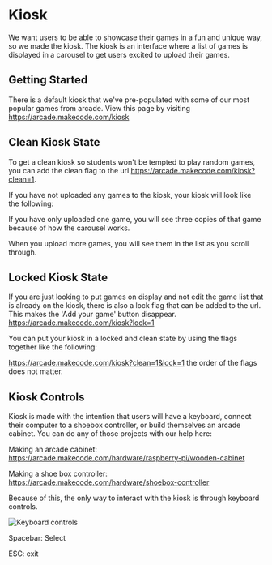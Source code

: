 # Kiosk

We want users to be able to showcase their games in a fun and unique way, so we made the kiosk. The kiosk is an interface where a list of games is displayed in a carousel to get users excited to upload their games.  

 

## Getting Started 

There is a default kiosk that we've pre-populated with some of our most popular games from arcade. View this page by visiting https://arcade.makecode.com/kiosk 

 


 

## Clean Kiosk State 

To get a clean kiosk so students won't be tempted to play random games,  you can add the clean flag to the url https://arcade.makecode.com/kiosk?clean=1.  

If you have not uploaded any games to the kiosk, your kiosk will look like the following: 


 

If you have only uploaded one game, you will see three copies of that game because of how the carousel works.  

When you upload more games, you will see them in the list as you scroll through. 

## Locked Kiosk State 

If you are just looking to put games on display and not edit the game list that is already on the kiosk, there is also a lock flag that can be added to the url. This makes the 'Add your game' button disappear. https://arcade.makecode.com/kiosk?lock=1 

You can put your kiosk in a locked and clean state by using the flags together like the following: 

 

https://arcade.makecode.com/kiosk?clean=1&lock=1 the order of  the flags does not matter.

## Kiosk Controls 

Kiosk is made with the intention that users will have a keyboard, connect their computer to a shoebox controller, or build themselves an arcade cabinet. You can do any of those projects with our help here: 

Making an arcade cabinet: https://arcade.makecode.com/hardware/raspberry-pi/wooden-cabinet 

Making a shoe box controller: https://arcade.makecode.com/hardware/shoebox-controller 

 

Because of this, the only way to interact with the kiosk is through keyboard controls. 

![Keyboard controls](/static/kiosk/docs/keyboard-controls.png)

Spacebar: Select 

ESC: exit